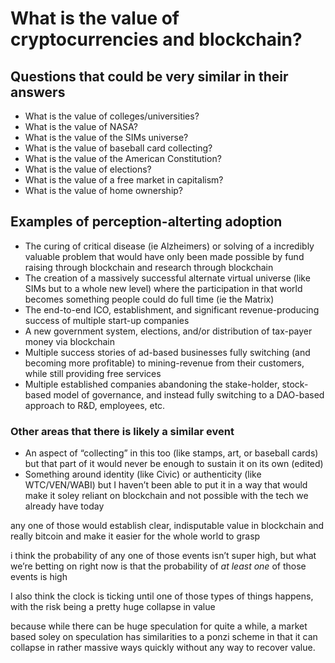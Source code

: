 # What is the value of cryptocurrencies and blockchain?

## Questions that could be very similar in their answers
* What is the value of colleges/universities?
* What is the value of NASA?
* What is the value of the SIMs universe?
* What is the value of baseball card collecting?
* What is the value of the American Constitution?
* What is the value of elections?
* What is the value of a free market in capitalism?
* What is the value of home ownership?

## Examples of perception-alterting adoption
* The curing of critical disease (ie Alzheimers) or solving of a incredibly valuable problem that would have only been made possible by fund raising through blockchain and research through blockchain
* The creation of a massively successful alternate virtual universe (like SIMs but to a whole new level) where the participation in that world becomes something people could do full time (ie the Matrix)
* The end-to-end ICO, establishment, and significant revenue-producing success of multiple start-up companies
* A new government system, elections, and/or distribution of tax-payer money via blockchain
* Multiple success stories of ad-based businesses fully switching (and becoming more profitable) to mining-revenue from their customers, while still providing free services
* Multiple established companies abandoning the stake-holder, stock-based model of governance, and instead fully switching to a DAO-based approach to R&D, employees, etc.

### Other areas that there is likely a similar event
* An aspect of “collecting” in this too (like stamps, art, or baseball cards) but that part of it would never be enough to sustain it on its own (edited)
* Something around identity (like Civic) or authenticity (like WTC/VEN/WABI) but I haven’t been able to put it in a way that would make it soley reliant on blockchain and not possible with the tech we already have today

any one of those would establish clear, indisputable value in blockchain and really bitcoin and make it easier for the whole world to grasp

i think the probability of any one of those events isn’t super high, but what we’re betting on right now is that the probability of _at least one_ of those events is high
 
I also think the clock is ticking until one of those types of things happens, with the risk being a pretty huge collapse in value
 
because while there can be huge speculation for quite a while, a market based soley on speculation has similarities to a ponzi scheme in that it can collapse in rather massive ways quickly without any way to recover value.